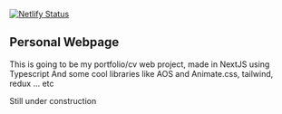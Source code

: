 [![Netlify Status](https://api.netlify.com/api/v1/badges/172d7b32-a821-4fe3-bbe5-5452bcb3d618/deploy-status)](https://app.netlify.com/)
## Personal Webpage
This is going to be my portfolio/cv web project, made in NextJS using Typescript
And some cool libraries like AOS and Animate.css, tailwind, redux ... etc

Still under construction
